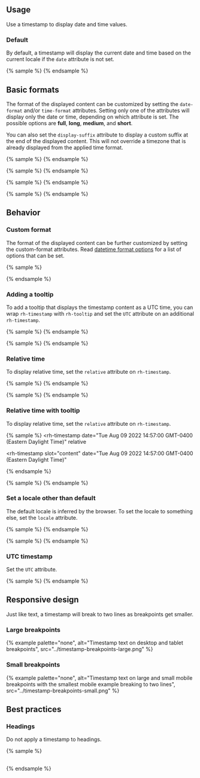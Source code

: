 <script type="module">
  import '@rhds/elements/rh-timestamp/rh-timestamp.js';
  import '@rhds/elements/rh-tooltip/rh-tooltip.js';
</script>

## Usage
Use a timestamp to display date and time values.

### Default
By default, a timestamp will display the current date and time based on the 
current locale if the `date` attribute is not set.

{% sample %}
<rh-timestamp></rh-timestamp>
{% endsample %}

## Basic formats
The format of the displayed content can be customized by setting the 
`date-format` and/or `time-format` attributes. Setting only one of the 
attributes will display only the date or time, depending on which attribute is 
set. The possible options are **full**, **long**, **medium**, and **short**.

You can also set the `display-suffix` attribute to display a custom suffix at 
the end of the displayed content. This will not override a timezone that is 
already displayed from the applied time format.

{% sample %}
<rh-timestamp date-format="full"
              time-format="full"></rh-timestamp>
{% endsample %}


{% sample %}
<rh-timestamp date-format="full"></rh-timestamp>
{% endsample %}

{% sample %}
<rh-timestamp time-format="full"></rh-timestamp>
{% endsample %}

{% sample %}
<rh-timestamp date-format="medium"
              time-format="short"
              display-suffix="US Eastern"></rh-timestamp>
{% endsample %}

## Behavior
### Custom format
The format of the displayed content can be further customized by setting the 
custom-format attributes. Read [datetime format options][formatoptions] for a 
list of options that can be set.

{% sample %}
<rh-timestamp id="timestamp-custom-format"
              date="Sat Jan 01 2022 00:00:00 GMT-0500"></rh-timestamp>
<script>
  document
    .getElementById('timestamp-custom-format')
    .customFormat = {
      year: '2-digit',
      month: 'short',
      weekday: 'short',
      day: 'numeric',
      hour: 'numeric'
    };
</script>
{% endsample %}

### Adding a tooltip
To add a tooltip that displays the timestamp content as a UTC time, you can wrap 
`rh-timestamp` with `rh-tooltip` and set the `UTC` attribute on an additional 
`rh-timestamp`.

{% sample %}
<rh-tooltip>
  <rh-timestamp></rh-timestamp>
  <rh-timestamp slot="content"
                utc></rh-timestamp>
</rh-tooltip>
{% endsample %}

{% sample %}
<rh-tooltip>
  <rh-timestamp></rh-timestamp>
  <rh-timestamp slot="content"
                display-suffix="Coordinated Universal Time"
                utc></rh-timestamp>
</rh-tooltip>
{% endsample %}

### Relative time
To display relative time, set the `relative` attribute on `rh-timestamp`.

{% sample %}
<rh-timestamp date="Tue Aug 09 2022 14:57:00 GMT-0400 (Eastern Daylight Time)"
              relative></rh-timestamp>
{% endsample %}

{% sample %}
<rh-timestamp date="Aug 09 2024 14:57:00 GMT-0400 (Eastern Daylight Time)"
              relative></rh-timestamp>
{% endsample %}

### Relative time with tooltip
To display relative time, set the `relative` attribute on `rh-timestamp`.

{% sample %}
<rh-tooltip>
  <rh-timestamp date="Tue Aug 09 2022 14:57:00 GMT-0400 (Eastern Daylight Time)"
                relative
  ></rh-timestamp>
  <rh-timestamp slot="content"
                date="Tue Aug 09 2022 14:57:00 GMT-0400 (Eastern Daylight Time)"
  ></rh-timestamp>
</rh-tooltip>
{% endsample %}

{% sample %}
<rh-tooltip>
  <rh-timestamp relative
                date="Aug 09 2024 14:57:00 GMT-0400 (Eastern Daylight Time)"></rh-timestamp>
  <rh-timestamp slot="content"
                date="Aug 09 2024 14:57:00 GMT-0400 (Eastern Daylight Time)"></rh-timestamp>
</rh-tooltip>
{% endsample %}

### Set a locale other than default
The default locale is inferred by the browser. To set the locale to something 
else, set the `locale` attribute.

{% sample %}
<rh-timestamp locale="en-GB"
              date-format="full"
              time-format="full"></rh-timestamp>
{% endsample %}

{% sample %}
<rh-timestamp locale="es"
              date-format="full"
              time-format="full"></rh-timestamp>
{% endsample %}


### UTC timestamp
Set the `UTC` attribute.

{% sample %}
<rh-timestamp utc></rh-timestamp>
{% endsample %}

## Responsive design
Just like text, a timestamp will break to two lines as breakpoints get smaller.

### Large breakpoints
{% example palette="none",
          alt="Timestamp text on desktop and tablet breakpoints",
          src="../timestamp-breakpoints-large.png" %}

### Small breakpoints
{% example palette="none",
          alt="Timestamp text on large and small mobile breakpoints with the smallest mobile example breaking to two lines",
          src="../timestamp-breakpoints-small.png" %}

## Best practices
### Headings
Do not apply a timestamp to headings.

{% sample %}
<h2><rh-timestamp></rh-timestamp></h2>
{% endsample %}

[formatoptions]: https://developer.mozilla.org/en-US/docs/Web/JavaScript/Reference/Global_Objects/Intl/DateTimeFormat/DateTimeFormat#options
